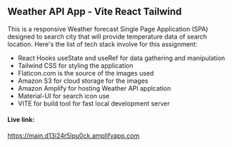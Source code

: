 ## Weather API App - Vite React Tailwind

This is a responsive Weather forecast Single Page Application (SPA) designed to search city that will provide temperature data of search location. Here's the list of tech stack involve for this assignment:
<ul>
    <li>React Hooks useState and useRef for data gathering and manipulation</li>
    <li>Tailwind CSS for styling the application</li>
    <li>Flaticon.com is the source of the images used</li>
    <li>Amazon S3 for cloud storage for the images</li>
    <li>Amazon Amplify for hosting Weather API applcation</li>
    <li>Material-UI for search icon use  </li>
    <li>VITE for build tool for fast local development server</li>
</ul>

#### Live link:
https://main.d13i24r5lpu0ck.amplifyapp.com